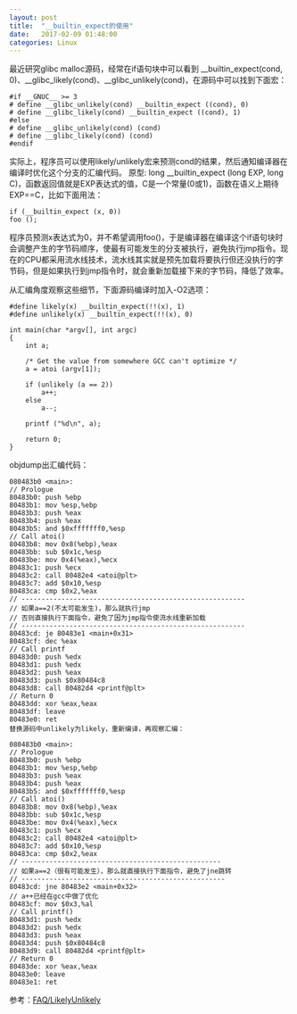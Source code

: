 ```yaml
---
layout: post
title:  "__builtin_expect的使用"
date:   2017-02-09 01:48:00
categories: Linux
---
```


最近研究glibc malloc源码，经常在if语句块中可以看到 __builtin_expect(cond, 0)、__glibc_likely(cond)、__glibc_unlikely(cond)，在源码中可以找到下面宏：

```
#if __GNUC__ >= 3
# define __glibc_unlikely(cond) __builtin_expect ((cond), 0)
# define __glibc_likely(cond) __builtin_expect ((cond), 1)
#else
# define __glibc_unlikely(cond) (cond)
# define __glibc_likely(cond) (cond)
#endif
```

实际上，程序员可以使用likely/unlikely宏来预测cond的结果，然后通知编译器在编译时优化这个分支的汇编代码。
原型: long __builtin_expect (long EXP, long C)，函数返回值就是EXP表达式的值，C是一个常量(0或1)，函数在语义上期待EXP==C，比如下面用法：

```
if (__builtin_expect (x, 0))
foo ();
```

程序员预测x表达式为0，并不希望调用foo()，于是编译器在编译这个if语句块时会调整产生的字节码顺序，使最有可能发生的分支被执行，避免执行jmp指令。现在的CPU都采用流水线技术，流水线其实就是预先加载将要执行但还没执行的字节码，但是如果执行到jmp指令时，就会重新加载接下来的字节码，降低了效率。

从汇编角度观察这些细节，下面源码编译时加入-O2选项：

```
#define likely(x) __builtin_expect(!!(x), 1)
#define unlikely(x) __builtin_expect(!!(x), 0)

int main(char *argv[], int argc)
{
    int a;

    /* Get the value from somewhere GCC can't optimize */
    a = atoi (argv[1]);

    if (unlikely (a == 2))
        a++;
    else
        a--;

    printf ("%d\n", a);

    return 0;
}
```

objdump出汇编代码：

```
080483b0 <main>:
// Prologue
80483b0: push %ebp
80483b1: mov %esp,%ebp
80483b3: push %eax
80483b4: push %eax
80483b5: and $0xfffffff0,%esp
// Call atoi()
80483b8: mov 0x8(%ebp),%eax
80483bb: sub $0x1c,%esp
80483be: mov 0x4(%eax),%ecx
80483c1: push %ecx
80483c2: call 80482e4 <atoi@plt>
80483c7: add $0x10,%esp
80483ca: cmp $0x2,%eax
// --------------------------------------------------------
// 如果a==2(不太可能发生)，那么就执行jmp
// 否则直接执行下面指令，避免了因为jmp指令使流水线重新加载
// --------------------------------------------------------
80483cd: je 80483e1 <main+0x31>
80483cf: dec %eax
// Call printf
80483d0: push %edx
80483d1: push %edx
80483d2: push %eax
80483d3: push $0x80484c8
80483d8: call 80482d4 <printf@plt>
// Return 0
80483dd: xor %eax,%eax
80483df: leave
80483e0: ret
替换源码中unlikely为likely，重新编译，再观察汇编：

080483b0 <main>:
// Prologue
80483b0: push %ebp
80483b1: mov %esp,%ebp
80483b3: push %eax
80483b4: push %eax
80483b5: and $0xfffffff0,%esp
// Call atoi()
80483b8: mov 0x8(%ebp),%eax
80483bb: sub $0x1c,%esp
80483be: mov 0x4(%eax),%ecx
80483c1: push %ecx
80483c2: call 80482e4 <atoi@plt>
80483c7: add $0x10,%esp
80483ca: cmp $0x2,%eax
// --------------------------------------------------
// 如果a==2（很有可能发生），那么就直接执行下面指令，避免了jne跳转
// ---------------------------------------------------
80483cd: jne 80483e2 <main+0x32>
// a++已经在gcc中做了优化
80483cf: mov $0x3,%al
// Call printf()
80483d1: push %edx
80483d2: push %edx
80483d3: push %eax
80483d4: push $0x80484c8
80483d9: call 80482d4 <printf@plt>
// Return 0
80483de: xor %eax,%eax
80483e0: leave
80483e1: ret
```

参考：[FAQ/LikelyUnlikely](http://kernelnewbies.org/FAQ/LikelyUnlikely)